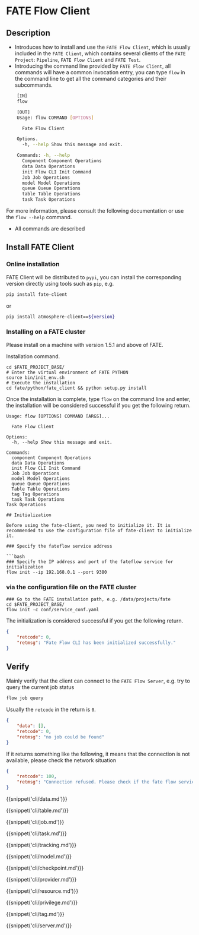 # FATE Flow Client

## Description

- Introduces how to install and use the `FATE Flow Client`, which is usually included in the `FATE Client`, which contains several clients of the `FATE Project`: `Pipeline`, `FATE Flow Client` and `FATE Test`.
- Introducing the command line provided by `FATE Flow Client`, all commands will have a common invocation entry, you can type `flow` in the command line to get all the command categories and their subcommands.

```bash
    [IN]
    flow

    [OUT]
    Usage: flow COMMAND [OPTIONS]

      Fate Flow Client

    Options.
      -h, --help Show this message and exit.

    Commands: -h, --help
      Component Component Operations
      data Data Operations
      init Flow CLI Init Command
      Job Job Operations
      model Model Operations
      queue Queue Operations
      table Table Operations
      task Task Operations
```

For more information, please consult the following documentation or use the `flow --help` command.

- All commands are described

## Install FATE Client

### Online installation

FATE Client will be distributed to `pypi`, you can install the corresponding version directly using tools such as `pip`, e.g.

```bash
pip install fate-client
```

or

```bash
pip install atmosphere-client==${version}
```

### Installing on a FATE cluster

Please install on a machine with version 1.5.1 and above of FATE.

Installation command.

```shell
cd $FATE_PROJECT_BASE/
# Enter the virtual environment of FATE PYTHON
source bin/init_env.sh
# Execute the installation
cd fate/python/fate_client && python setup.py install
```

Once the installation is complete, type ``flow`` on the command line and enter, the installation will be considered successful if you get the following return.

```shell
Usage: flow [OPTIONS] COMMAND [ARGS]...

  Fate Flow Client

Options:
  -h, --help Show this message and exit.

Commands:
  component Component Operations
  data Data Operations
  init Flow CLI Init Command
  Job Job Operations
  model Model Operations
  queue Queue Operations
  Table Table Operations
  tag Tag Operations
  task Task Operations
Task Operations

## Initialization

Before using the fate-client, you need to initialize it. It is recommended to use the configuration file of fate-client to initialize it.

### Specify the fateflow service address

```bash
### Specify the IP address and port of the fateflow service for initialization
flow init --ip 192.168.0.1 --port 9380
```

### via the configuration file on the FATE cluster

```shell
### Go to the FATE installation path, e.g. /data/projects/fate
cd $FATE_PROJECT_BASE/
flow init -c conf/service_conf.yaml
```

The initialization is considered successful if you get the following return.

```json
{
    "retcode": 0,
    "retmsg": "Fate Flow CLI has been initialized successfully."
}
```

## Verify

Mainly verify that the client can connect to the `FATE Flow Server`, e.g. try to query the current job status

```bash
flow job query
```

Usually the `retcode` in the return is `0`.

```json
{
    "data": [],
    "retcode": 0,
    "retmsg": "no job could be found"
}
```

If it returns something like the following, it means that the connection is not available, please check the network situation

```json
{
    "retcode": 100,
    "retmsg": "Connection refused. Please check if the fate flow service is started"
}
```

{{snippet('cli/data.md')}}

{{snippet('cli/table.md')}}

{{snippet('cli/job.md')}}

{{snippet('cli/task.md')}}

{{snippet('cli/tracking.md')}}

{{snippet('cli/model.md')}}

{{snippet('cli/checkpoint.md')}}

{{snippet('cli/provider.md')}}

{{snippet('cli/resource.md')}}

{{snippet('cli/privilege.md')}}

{{snippet('cli/tag.md')}}

{{snippet('cli/server.md')}}
